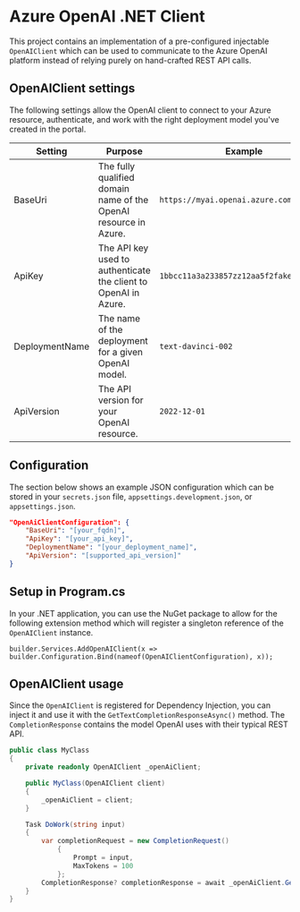 # Azure OpenAI .NET Client

This project contains an implementation of a pre-configured injectable `OpenAIClient` which can be used to communicate to the Azure OpenAI platform instead of relying purely on hand-crafted REST API calls.

## OpenAIClient settings

The following settings allow the OpenAI client to connect to your Azure resource, authenticate, and work with the right deployment model you've created in the portal.

| Setting | Purpose | Example |
|---|---|---|
| BaseUri | The fully qualified domain name of the OpenAI resource in Azure. | `https://myai.openai.azure.com/` |
| ApiKey | The API key used to authenticate the client to OpenAI in Azure. | `1bbcc11a3a233857zz12aa5f2fake99af7d9c` |
| DeploymentName | The name of the deployment for a given OpenAI model. | `text-davinci-002` |
| ApiVersion | The API version for your OpenAI resource. | `2022-12-01` |

## Configuration

The section below shows an example JSON configuration which can be stored in your `secrets.json` file, `appsettings.development.json`, or `appsettings.json`.

```json
"OpenAiClientConfiguration": {
    "BaseUri": "[your_fqdn]",
    "ApiKey": "[your_api_key]",
    "DeploymentName": "[your_deployment_name]",
    "ApiVersion": "[supported_api_version]"
}
```

## Setup in Program.cs

In your .NET application, you can use the NuGet package to allow for the following extension method which will register a singleton reference of the `OpenAIClient` instance.

`builder.Services.AddOpenAIClient(x => builder.Configuration.Bind(nameof(OpenAIClientConfiguration), x));`

## OpenAIClient usage

Since the `OpenAIClient` is registered for Dependency Injection, you can inject it and use it with the `GetTextCompletionResponseAsync()` method. The `CompletionResponse` contains the model OpenAI uses with their typical REST API.

```csharp
public class MyClass
{
    private readonly OpenAIClient _openAiClient;

    public MyClass(OpenAIClient client)
    {
        _openAiClient = client;
    }

    Task DoWork(string input)
    {
        var completionRequest = new CompletionRequest()
            {
                Prompt = input,
                MaxTokens = 100
            };
        CompletionResponse? completionResponse = await _openAiClient.GetTextCompletionResponseAsync(completionRequest);            
    }        
}
```
